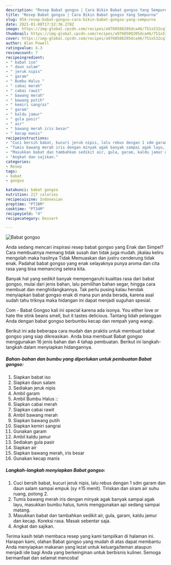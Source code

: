 ```yaml
---
description: "Resep Babat gongso | Cara Bikin Babat gongso Yang Sempurna"
title: "Resep Babat gongso | Cara Bikin Babat gongso Yang Sempurna"
slug: 954-resep-babat-gongso-cara-bikin-babat-gongso-yang-sempurna
date: 2021-01-08T17:52:36.278Z
image: https://img-global.cpcdn.com/recipes/a9760508205dca46/751x532cq70/babat-gongso-foto-resep-utama.jpg
thumbnail: https://img-global.cpcdn.com/recipes/a9760508205dca46/751x532cq70/babat-gongso-foto-resep-utama.jpg
cover: https://img-global.cpcdn.com/recipes/a9760508205dca46/751x532cq70/babat-gongso-foto-resep-utama.jpg
author: Alan Powell
ratingvalue: 4.3
reviewcount: 7
recipeingredient:
- " babat iso"
- " daun salam"
- " jeruk nipis"
- " garam"
- " Bumbu Halus "
- " cabai merah"
- " cabai rawit"
- " bawang merah"
- " bawang putih"
- " kemiri sangrai"
- " garam"
- " kaldu jamur"
- " gula pasir"
- " air"
- " bawang merah iris besar"
- " kecap manis"
recipeinstructions:
- "Cuci bersih babat, kucuri jeruk nipis, lalu rebus dengan 1 sdm garam dan daun salam sampai empuk (sy ±15 menit). Tiriskan dan siram air suhu ruang, potong 2."
- "Tumis bawang merah iris dengan minyak agak banyak sampai agak layu, masukkan bumbu halus, tumis menggunakan api sedang sampai matang."
- "Masukkan babat dan tambahkan sedikit air, gula, garam, kaldu jamur dan kecap. Koreksi rasa. Masak sebentar saja."
- "Angkat dan sajikan."
categories:
- Resep
tags:
- babat
- gongso

katakunci: babat gongso 
nutrition: 217 calories
recipecuisine: Indonesian
preptime: "PT38M"
cooktime: "PT34M"
recipeyield: "4"
recipecategory: Dessert

---
```



![Babat gongso](https://img-global.cpcdn.com/recipes/a9760508205dca46/751x532cq70/babat-gongso-foto-resep-utama.jpg)

Anda sedang mencari inspirasi resep babat gongso yang Enak dan Simpel? Cara membuatnya memang tidak susah dan tidak juga mudah. jikalau keliru mengolah maka hasilnya Tidak Memuaskan dan justru cenderung tidak enak. Padahal babat gongso yang enak selayaknya punya aroma dan cita rasa yang bisa memancing selera kita.

Banyak hal yang sedikit banyak mempengaruhi kualitas rasa dari babat gongso, mulai dari jenis bahan, lalu pemilihan bahan segar, hingga cara membuat dan menghidangkannya. Tak perlu pusing kalau hendak menyiapkan babat gongso enak di mana pun anda berada, karena asal sudah tahu triknya maka hidangan ini dapat menjadi suguhan spesial.

Com - Babat Gongso kali ini special karena ada isonya. You either love or hate the stink beans smell, but it tastes delicious. Tantang lidah pelanggan Anda dengan babat gongso berbumbu kecap dan rempah yang wangi.


Berikut ini ada beberapa cara mudah dan praktis untuk membuat babat gongso yang siap dikreasikan. Anda bisa membuat Babat gongso menggunakan 16 jenis bahan dan 4 tahap pembuatan. Berikut ini langkah-langkah dalam menyiapkan hidangannya.

<!--inarticleads1-->

##### Bahan-bahan dan bumbu yang diperlukan untuk pembuatan Babat gongso:

1. Siapkan  babat iso
1. Siapkan  daun salam
1. Sediakan  jeruk nipis
1. Ambil  garam
1. Ambil  Bumbu Halus ::
1. Siapkan  cabai merah
1. Siapkan  cabai rawit
1. Ambil  bawang merah
1. Siapkan  bawang putih
1. Siapkan  kemiri sangrai
1. Gunakan  garam
1. Ambil  kaldu jamur
1. Sediakan  gula pasir
1. Siapkan  air
1. Siapkan  bawang merah, iris besar
1. Gunakan  kecap manis




<!--inarticleads2-->

##### Langkah-langkah menyiapkan Babat gongso:

1. Cuci bersih babat, kucuri jeruk nipis, lalu rebus dengan 1 sdm garam dan daun salam sampai empuk (sy ±15 menit). Tiriskan dan siram air suhu ruang, potong 2.
1. Tumis bawang merah iris dengan minyak agak banyak sampai agak layu, masukkan bumbu halus, tumis menggunakan api sedang sampai matang.
1. Masukkan babat dan tambahkan sedikit air, gula, garam, kaldu jamur dan kecap. Koreksi rasa. Masak sebentar saja.
1. Angkat dan sajikan.




Terima kasih telah membaca resep yang kami tampilkan di halaman ini. Harapan kami, olahan Babat gongso yang mudah di atas dapat membantu Anda menyiapkan makanan yang lezat untuk keluarga/teman ataupun menjadi ide bagi Anda yang berkeinginan untuk berbisnis kuliner. Semoga bermanfaat dan selamat mencoba!
